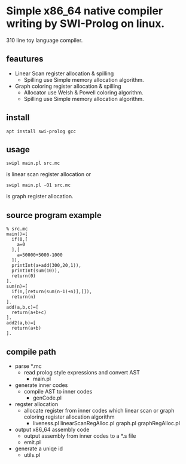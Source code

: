 # Simple x86_64 native compiler writing by SWI-Prolog on linux.

310 line toy language compiler.

## feautures

- Linear Scan register allocation & spilling
    - Spilling use Simple memory allocation algorithm.
- Graph coloring register allocation & spilling
    - Allocator use Welsh & Powell coloring algorithm.
    - Spilling use Simple memory allocation algorithm.

## install

    apt install swi-prolog gcc

## usage

    swipl main.pl src.mc

is linear scan register allocation or

    swipl main.pl -O1 src.mc

is graph register allocation.

## source program example

    % src.mc
    main()=[
      if(0,[
        a=0
      ],[
        a=50000+5000-1000
      ]),
      printInt(a+add(300,20,1)),
      printInt(sum(10)),
      return(0)
    ].
    sum(n)=[
      if(n,[return(sum(n-1)+n)],[]),
      return(n)
    ].
    add(a,b,c)=[
      return(a+b+c)
    ].
    add2(a,b)=[
      return(a+b)
    ].

## compile path

- parse *.mc
    - read prolog style expressions and convert AST
        - main.pl
- generate inner codes
    - compile AST to inner codes
        - genCode.pl
- regster allocation
    - allocate register from inner codes which linear scan or graph coloring register allocation algorithm
        - liveness.pl linearScanRegAlloc.pl graph.pl graphRegAlloc.pl
- output x86_64 assembly code
    - output assembly from inner codes to a *.s file
    - emit.pl
- generate a uniqe id
    - utils.pl
